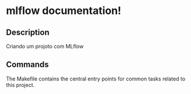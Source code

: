 # mlflow documentation!

## Description

Criando um projoto com MLflow

## Commands

The Makefile contains the central entry points for common tasks related to this project.

